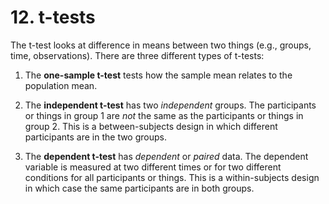 # 12. t-tests



The t-test looks at difference in means between two things (e.g., groups, time, observations). There are three different types of t-tests:

1.  The **one-sample t-test** tests how the sample mean relates to the population mean.

2.  The **independent t-test** has two *independent* groups. The participants or things in group 1 are *not* the same as the participants or things in group 2. This is a between-subjects design in which different participants are in the two groups.

3.  The **dependent t-test** has *dependent* or *paired* data. The dependent variable is measured at two different times or for two different conditions for all participants or things. This is a within-subjects design in which case the same participants are in both groups.
